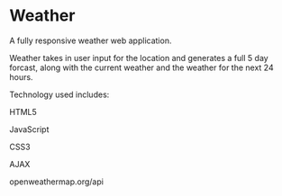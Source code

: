# Weather

A fully responsive weather web application.

Weather takes in user input for the location and generates a full 5 day forcast, along with the current weather and the weather for the next 24 hours.

Technology used includes:

HTML5

JavaScript

CSS3

AJAX

openweathermap.org/api
